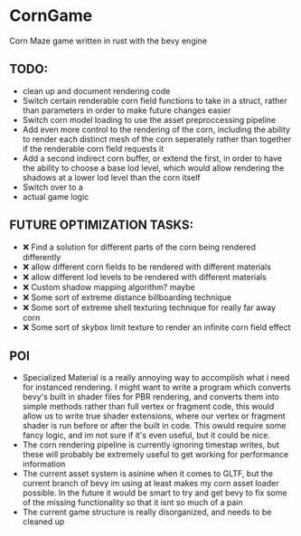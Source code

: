# CornGame
Corn Maze game written in rust with the bevy engine

## TODO:
- clean up and document rendering code
- Switch certain renderable corn field functions to take in a struct, rather than parameters in order to make future changes easier
- Switch corn model loading to use the asset preproccessing pipeline
- Add even more control to the rendering of the corn, including the ability to render each distinct mesh of the corn seperately rather than together if the renderable corn field requests it
- Add a second indirect corn buffer, or extend the first, in order to have the ability to choose a base lod level, which would allow rendering the shadows at a lower lod level than the corn itself
- Switch over to a 
- actual game logic
## FUTURE OPTIMIZATION TASKS: 
- :x: Find a solution for different parts of the corn being rendered differently
- :x: allow different corn fields to be rendered with different materials
- :x: allow different lod levels to be rendered with different materials
- :x: Custom shadow mapping algorithm? maybe
- :x: Some sort of extreme distance billboarding technique
- :x: Some sort of extreme shell texturing technique for really far away corn
- :x: Some sort of skybox limit texture to render an  infinite corn field effect



## POI
- Specialized Material is a really annoying way to accomplish what i need for instanced rendering. I might want to write a program which converts bevy's built in shader files for PBR rendering, and converts them into simple methods rather than full vertex or fragment code, this would allow us to write true shader extensions, where our vertex or fragment shader is run before or after the built in code. This owuld require some fancy logic, and im not sure if it's even useful, but it could be nice.
- The corn rendering pipeline is currently ignoring timestap writes, but these will probably be extremely useful to get working for performance information
- The current asset system is asinine when it comes to GLTF, but the current branch of bevy im using at least makes my corn asset loader possible. In the future it would be smart to try and get bevy to fix some of the missing functionality so that it isnt so much of a pain
- The current game structure is really disorganized, and needs to be cleaned up